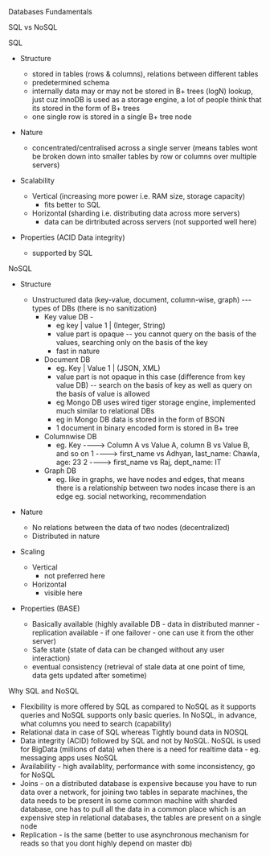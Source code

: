 Databases Fundamentals

SQL vs NoSQL

SQL

- Structure
    - stored in tables (rows & columns), relations between different tables
    - predetermined schema
    - internally data may or may not be stored in B+ trees (logN) lookup, just cuz innoDB is used as a storage engine, a lot of people think that its stored in the form of B+ trees
    - one single row is stored in a single B+ tree node

- Nature
    - concentrated/centralised across a single server (means tables wont be broken down into smaller tables by row or columns over multiple servers)

- Scalability
    - Vertical (increasing more power i.e. RAM size, storage capacity)
        - fits better to SQL
    - Horizontal (sharding i.e. distributing data across more servers)
        - data can be dirtributed across servers (not supported well here)

- Properties (ACID Data integrity)
    - supported by SQL
    
NoSQL
- Structure
    - Unstructured data (key-value, document, column-wise, graph) --- types of DBs (there is no sanitization)
        - Key value DB - 
            - eg key | value
                    1 | (Integer, String)
            - value part is opaque -- you cannot query on the basis of the values, searching only on the basis of the key
            - fast in nature
        - Document DB
            - eg. Key | Value
                    1 | (JSON, XML)
            - value part is not opaque in this case (difference from key value DB) -- search on the basis of key as well as query on the basis of value is allowed
            - eg Mongo DB uses wired tiger storage engine, implemented much similar to relational DBs
            - eg in Mongo DB data is stored in the form of BSON
            - 1 document in binary encoded form is stored in B+ tree
        - Columnwise DB
            - eg. Key ----> Column A vs Value A, column B vs Value B, and so on
                    1 ----> first_name vs Adhyan, last_name: Chawla, age: 23
                    2 ----> first_name vs Raj, dept_name: IT
        - Graph DB
            - eg. like in graphs, we have nodes and edges, that means there is a relationship between two nodes incase there is an edge
            eg. social networking, recommendation

- Nature
    - No relations between the data of two nodes (decentralized)
    - Distributed in nature

- Scaling
    - Vertical
        - not preferred here
    - Horizontal
        - visible here

- Properties (BASE)
    - Basically available (highly available DB - data in distributed manner - replication available - if one failover - one can use it from the other server)
    - Safe state (state of data can be changed without any user interaction)
    - eventual consistency (retrieval of stale data at one point of time, data gets updated after sometime)

Why SQL and NoSQL
- Flexibility is more offered by SQL as compared to NoSQL as it supports queries and NoSQL supports only basic queries. In NoSQL, in advance, what columns you need to search (capability)
- Relational data in case of SQL whereas Tightly bound data in NOSQL
- Data integrity (ACID) followed by SQL and not by NoSQL. NoSQL is used for BigData (millions of data) when there is a need for realtime data - eg. messaging apps uses NoSQL
- Availability - high availablity, performance with some inconsistency, go for NoSQL
- Joins - on a distributed database is expensive because you have to run data over a network, for joining two tables in separate machines, the data needs to be present in some common machine
with sharded database, one has to pull all the data in a common place which is an expensive step
in relational databases, the tables are present on a single node
- Replication - is the same (better to use asynchronous mechanism for reads so that you dont highly depend on master db)

